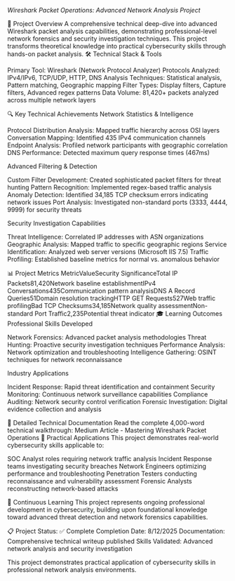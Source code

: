 *Wireshark Packet Operations: Advanced Network Analysis Project*

🎯 Project Overview
A comprehensive technical deep-dive into advanced Wireshark packet analysis capabilities, demonstrating professional-level network forensics and security investigation techniques. This project transforms theoretical knowledge into practical cybersecurity skills through hands-on packet analysis.
🛠️ Technical Stack & Tools

Primary Tool: Wireshark (Network Protocol Analyzer)
Protocols Analyzed: IPv4/IPv6, TCP/UDP, HTTP, DNS
Analysis Techniques: Statistical analysis, Pattern matching, Geographic mapping
Filter Types: Display filters, Capture filters, Advanced regex patterns
Data Volume: 81,420+ packets analyzed across multiple network layers

🔍 Key Technical Achievements
Network Statistics & Intelligence

Protocol Distribution Analysis: Mapped traffic hierarchy across OSI layers
Conversation Mapping: Identified 435 IPv4 communication channels
Endpoint Analysis: Profiled network participants with geographic correlation
DNS Performance: Detected maximum query response times (467ms)

Advanced Filtering & Detection

Custom Filter Development: Created sophisticated packet filters for threat hunting
Pattern Recognition: Implemented regex-based traffic analysis
Anomaly Detection: Identified 34,185 TCP checksum errors indicating network issues
Port Analysis: Investigated non-standard ports (3333, 4444, 9999) for security threats

Security Investigation Capabilities

Threat Intelligence: Correlated IP addresses with ASN organizations
Geographic Analysis: Mapped traffic to specific geographic regions
Service Identification: Analyzed web server versions (Microsoft IIS 7.5)
Traffic Profiling: Established baseline metrics for normal vs. anomalous behavior

📊 Project Metrics
MetricValueSecurity SignificanceTotal IP Packets81,420Network baseline establishmentIPv4 Conversations435Communication pattern analysisDNS A Record Queries51Domain resolution trackingHTTP GET Requests527Web traffic profilingBad TCP Checksums34,185Network quality assessmentNon-standard Port Traffic2,235Potential threat indicator
🎓 Learning Outcomes
Professional Skills Developed

Network Forensics: Advanced packet analysis methodologies
Threat Hunting: Proactive security investigation techniques
Performance Analysis: Network optimization and troubleshooting
Intelligence Gathering: OSINT techniques for network reconnaissance

Industry Applications

Incident Response: Rapid threat identification and containment
Security Monitoring: Continuous network surveillance capabilities
Compliance Auditing: Network security control verification
Forensic Investigation: Digital evidence collection and analysis

📖 Detailed Technical Documentation
Read the complete 4,000-word technical walkthrough:
Medium Article - Mastering Wireshark Packet Operations
🔧 Practical Applications
This project demonstrates real-world cybersecurity skills applicable to:

SOC Analyst roles requiring network traffic analysis
Incident Response teams investigating security breaches
Network Engineers optimizing performance and troubleshooting
Penetration Testers conducting reconnaissance and vulnerability assessment
Forensic Analysts reconstructing network-based attacks


🔄 Continuous Learning
This project represents ongoing professional development in cybersecurity, building upon foundational knowledge toward advanced threat detection and network forensics capabilities.

📋 Project Status: ✅ Complete
Completion Date: 8/12/2025
Documentation: Comprehensive technical writeup published
Skills Validated: Advanced network analysis and security investigation

This project demonstrates practical application of cybersecurity skills in professional network analysis environments.
